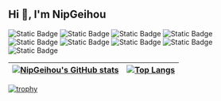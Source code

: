 ## Hi 👋, I'm NipGeihou


<p >
  <img alt="Static Badge" src="https://img.shields.io/badge/-Spring(Java)-000000?style=flat-square&logo=spring&logoColor=ffffff&labelColor=6DB33F&color=6DB33F">
  <img alt="Static Badge" src="https://img.shields.io/badge/-Golang-000000?style=flat-square&logo=go&logoColor=ffffff&labelColor=%2300ADD8&color=%2300ADD8">
  <img alt="Static Badge" src="https://img.shields.io/badge/-Python-000000?style=flat-square&logo=python&logoColor=ffffff&labelColor=%233776AB&color=%233776AB">
  <img alt="Static Badge" src="https://img.shields.io/badge/-Dart-000000?style=flat-square&logo=dart&logoColor=ffffff&labelColor=%230175C2&color=%230175C2">
  <img alt="Static Badge" src="https://img.shields.io/badge/-Flutter-000000?style=flat-square&logo=flutter&logoColor=ffffff&labelColor=%2302569B&color=%2302569B">
  <img alt="Static Badge" src="https://img.shields.io/badge/-TypeScript-000000?style=flat-square&logo=typescript&logoColor=ffffff&labelColor=%233178C6&color=%233178C6">
  <img alt="Static Badge" src="https://img.shields.io/badge/-React-000000?style=flat-square&logo=react&logoColor=ffffff&labelColor=%2361DAFB&color=%2361DAFB">
  <img alt="Static Badge" src="https://img.shields.io/badge/-Jenkins-000000?style=flat-square&logo=jenkins&logoColor=ffffff&labelColor=%23D24939&color=%23D24939">
  <img alt="Static Badge" src="https://img.shields.io/badge/-Kubernetes-000000?style=flat-square&logo=kubernetes&logoColor=ffffff&labelColor=%23326CE5&color=%23326CE5">
</p>




| [![NipGeihou's GitHub stats](https://github-readme-stats.vercel.app/api?username=NipGeihou&count_private=true&hide=issues&show_icons=true&theme=ambient_gradient)](https://github.com/NipGeihou) | [![Top Langs](https://github-readme-stats.vercel.app/api/top-langs/?username=NipGeihou&layout=compact&theme=ambient_gradient)](https://github.com/NipGeihou) |
| ------------- | ------------- |

[![trophy](https://github-profile-trophy.vercel.app/?username=NipGeihou&theme=flat&rank=-?,-C,-B)](https://github.com/NipGeihou)
